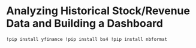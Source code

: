 # Analyzing Historical Stock/Revenue Data and Building a Dashboard
`
!pip install yfinance
!pip install bs4
!pip install nbformat
`
